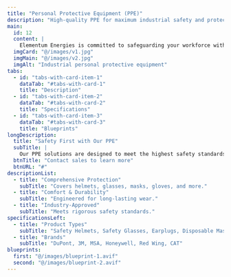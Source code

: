 ```yaml
---
title: "Personal Protective Equipment (PPE)"
description: "High-quality PPE for maximum industrial safety and protection."
main:
  id: 12
  content: |
    Elementum Energies is committed to safeguarding your workforce with a wide selection of Personal Protective Equipment. Our PPE is designed for exceptional protection, comfort, and durability in hazardous industrial environments.
  imgCard: "@/images/v1.jpg"
  imgMain: "@/images/v2.jpg"
  imgAlt: "Industrial personal protective equipment"
tabs:
  - id: "tabs-with-card-item-1"
    dataTab: "#tabs-with-card-1"
    title: "Description"
  - id: "tabs-with-card-item-2"
    dataTab: "#tabs-with-card-2"
    title: "Specifications"
  - id: "tabs-with-card-item-3"
    dataTab: "#tabs-with-card-3"
    title: "Blueprints"
longDescription:
  title: "Safety First with Our PPE"
  subTitle: |
    Our PPE solutions are designed to meet the highest safety standards, ensuring comprehensive protection for your workforce in any industrial setting.
  btnTitle: "Contact sales to learn more"
  btnURL: "#"
descriptionList:
  - title: "Comprehensive Protection"
    subTitle: "Covers helmets, glasses, masks, gloves, and more."
  - title: "Comfort & Durability"
    subTitle: "Engineered for long-lasting wear."
  - title: "Industry-Approved"
    subTitle: "Meets rigorous safety standards."
specificationsLeft:
  - title: "Product Types"
    subTitle: "Safety Helmets, Safety Glasses, Earplugs, Disposable Masks, Work Gloves, Safety Boots, Coveralls"
  - title: "Brands"
    subTitle: "DuPont, 3M, MSA, Honeywell, Red Wing, CAT"
blueprints:
  first: "@/images/blueprint-1.avif"
  second: "@/images/blueprint-2.avif"
---
```

